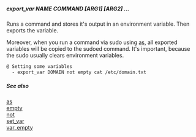 ##### export_var NAME COMMAND [ARG1] [ARG2] ... #####

Runs a command and stores it's output in an environment variable. Then exports the variable. 

Moreover, when you run a command via sudo using [as](as.md), all exported variables will be copied to the sudoed command.
It's important, because the sudo usually clears environment variables.

```bash
@ Setting some variables
  - export_var DOMAIN not empty cat /etc/domain.txt
```

##### See also

[as](as.md)  
[empty](empty.md)  
[not](not.md)  
[set_var](set_var.md)  
[var_empty](var_empty.md)  
